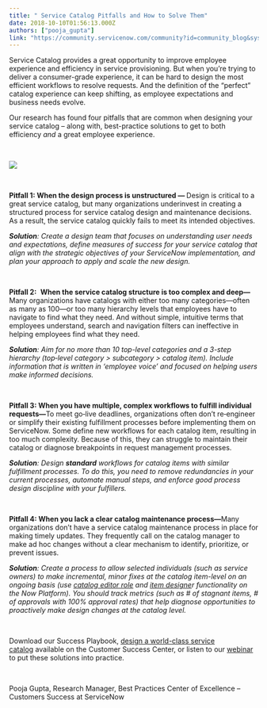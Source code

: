 ```yaml
---
title: " Service Catalog Pitfalls and How to Solve Them"
date: 2018-10-10T01:56:13.000Z
authors: ["pooja_gupta"]
link: "https://community.servicenow.com/community?id=community_blog&sys_id=448f6ba1db81abc8d58ea345ca9619cc"
---
```

<p>Service Catalog provides a great opportunity to improve employee experience and efficiency in service provisioning. But when you’re trying to deliver a consumer-grade experience, it can be hard to design the most efficient workflows to resolve requests. And the definition of the “perfect” catalog experience can keep shifting, as employee expectations and business needs evolve.</p>
<p>Our research has found four pitfalls that are common when designing your service catalog – along with, best-practice solutions to get to both efficiency <em>and </em>a great employee experience. </p>
<p> </p>
<p><img src="ce527baddbc1abc8d58ea345ca9619f3.iix" /></p>
<p> </p>
<p><strong>Pitfall 1: When the design process is unstructured — </strong>Design is critical to a great service catalog, but many organizations underinvest in creating a structured process for service catalog design and maintenance decisions. As a result, the service catalog quickly fails to meet its intended objectives.</p>
<p><strong><em>Solution</em></strong><em>: Create a design team that focuses on understanding user needs and expectations, define measures of success for your service catalog that align with the strategic objectives of your ServiceNow implementation, and plan your approach to apply and scale the new design.</em></p>
<p> </p>
<p><strong>Pitfall 2:</strong>  <strong>When the service catalog structure is too complex and deep—</strong>Many organizations have catalogs with either too many categories—often as many as 100—or too many hierarchy levels that employees have to navigate to find what they need. And without simple, intuitive terms that employees understand, search and navigation filters can ineffective in helping employees find what they need.</p>
<p><strong><em>Solution</em></strong><em>: Aim for no more than 10 top-level categories and a 3-step hierarchy (top</em><em>‑level category &gt; subcategory &gt; catalog item). Include information that is written in ‘employee voice’ and focused on helping users make informed decisions.</em></p>
<p> </p>
<p><strong>Pitfall 3: When you have multiple, complex workflows to fulfill individual requests—</strong>To meet go‑live deadlines, organizations often don’t re‑engineer or simplify their existing fulfillment processes before implementing them on ServiceNow. Some define new workflows for each catalog item, resulting in too much complexity. Because of this, they can struggle to maintain their catalog or diagnose breakpoints in request management processes.</p>
<p><strong><em>Solution</em></strong><em>: Design <strong>standard</strong> workflows for catalog items with similar fulfillment processes. To do this, you need to remove redundancies in your current processes, automate manual steps, and enforce good process design discipline with your fulfillers.</em></p>
<p> </p>
<p><strong>Pitfall 4: When you lack a clear catalog maintenance process—</strong>Many organizations don’t have a service catalog maintenance process in place for making timely updates. They frequently call on the catalog manager to make ad hoc changes without a clear mechanism to identify, prioritize, or prevent issues.</p>
<p><strong><em>Solution</em></strong><em>: Create a process to allow selected individuals (such as service owners) to make incremental, minor fixes at the catalog item-level on an ongoing basis (use <a href="https://docs.servicenow.com/bundle/london-application-development/page/build/service-creator/reference/r_service-creator-roles.html" rel="nofollow">catalog editor role</a> and <a href="https://docs.servicenow.com/bundle/london-it-service-management/page/product/service-catalog-management/reference/r_CatalogItemDesigner.html" rel="nofollow">item designe</a>r functionality on the Now Platform). You should track metrics (such as # of stagnant items, # of approvals with 100% approval rates) that help diagnose opportunities to proactively make design changes at the catalog level.</em></p>
<p> </p>
<p>Download our Success Playbook, <a href="https://www.servicenow.com/success/optimize/now/design-world-class-service-catalog.html" rel="nofollow">design a world-class service catalog</a> available on the Customer Success Center, or listen to our <a href="https://go.servicenow.com/LP&#61;11224" rel="nofollow">webinar </a>to put these solutions into practice.</p>
<p> </p>
<p>Pooja Gupta, Research Manager, Best Practices Center of Excellence – Customers Success at ServiceNow</p>